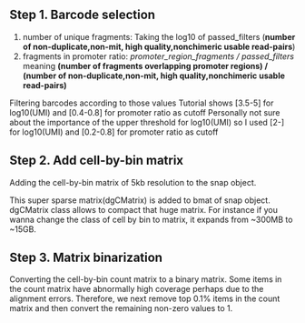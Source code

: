 ## Step 1. Barcode selection

1) number of unique fragments: Taking the log10 of passed_filters (**number of non-duplicate,non-mit, high quality,nonchimeric usable read-pairs**)
2) fragments in promoter ratio: *promoter_region_fragments / passed_filters* meaning **(number of fragments overlapping promoter regions) / (number of non-duplicate,non-mit, high quality,nonchimeric usable read-pairs)** 

Filtering barcodes according to those values
Tutorial shows [3.5-5] for log10(UMI) and [0.4-0.8] for promoter ratio as cutoff
Personally not sure about the importance of the upper threshold for log10(UMI) so I used
[2-] for log10(UMI) and [0.2-0.8] for promoter ratio as cutoff


## Step 2. Add cell-by-bin matrix
Adding the cell-by-bin matrix of 5kb resolution to the snap object.

This super sparse matrix(dgCMatrix) is added to bmat of snap object. dgCMatrix class allows to compact that huge matrix. For instance if you wanna change the class of cell by bin to matrix, it expands from ~300MB to ~15GB.

## Step 3. Matrix binarization

Converting the cell-by-bin count matrix to a binary matrix. Some items in the count matrix have abnormally high coverage perhaps due to the alignment errors. Therefore, we next remove top 0.1% items in the count matrix and then convert the remaining non-zero values to 1.



